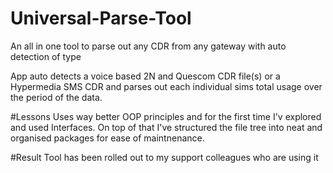 # Universal-Parse-Tool
An all in one tool to parse out any CDR from any gateway with auto detection of type

App auto detects a voice based 2N and Quescom CDR file(s) or a Hypermedia SMS CDR and parses out each individual sims total usage
over the period of the data.  

#Lessons
Uses way better OOP principles and for the first time I'v explored and used Interfaces.  On top of that I've structured the file tree
into neat and organised packages for ease of maintnenance.

#Result
Tool has been rolled out to my support colleagues who are using it
